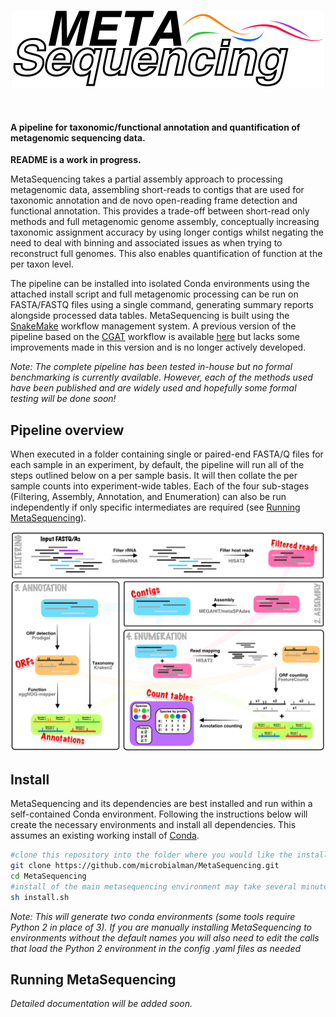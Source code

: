 <p align="center">
<img src="Metasequencing.png" alt="metasequencing logo">
</p>
<br>

#### A pipeline for taxonomic/functional annotation and quantification of metagenomic sequencing data.

**README is a work in progress.**

MetaSequencing takes a partial assembly approach to processing metagenomic data, assembling short-reads to contigs that are used for taxonomic annotation and de novo open-reading frame detection and functional annotation. This provides a trade-off between short-read only methods and full metagenomic genome assembly, conceptually increasing taxonomic assignment accuracy by using longer contigs whilst negating the need to deal with binning and associated issues as when trying to reconstruct full genomes. This also enables quantification of function at the per taxon level.

The pipeline can be installed into isolated Conda environments using the attached install script and full metagenomic processing can be run on FASTA/FASTQ files using a single command, generating summary reports alongside processed data tables. MetaSequencing is built using the [SnakeMake](https://snakemake.readthedocs.io/en/stable/) workflow management system. A previous version of the pipeline based on the [CGAT](https://github.com/cgat-developers/cgat-core) workflow is available [here](https://github.com/microbialman/CGATMetaSequencing) but lacks some improvements made in this version and is no longer actively developed.

*Note: The complete pipeline has been tested in-house but no formal benchmarking is currently available. However, each of the methods used have been published and are widely used and hopefully some formal testing will be done soon!*

## Pipeline overview

When executed in a folder containing single or paired-end FASTA/Q files for each sample in an experiment, by default, the pipeline will run all of the steps outlined below on a per sample basis. It will then collate the per sample counts into experiment-wide tables. Each of the four sub-stages (Filtering, Assembly, Annotation, and Enumeration) can also be run independently if only specific intermediates are required (see [Running MetaSequencing](#running)).

<p align="center">
<img src="Overview.png" alt="metasequencing overview">
</p>

## Install

MetaSequencing and its dependencies are best installed and run within a self-contained Conda environment.
Following the instructions below will create the necessary environments and install all dependencies.
This assumes an existing working install of [Conda](https://docs.conda.io/projects/conda/en/latest/user-guide/install/).

```bash
#clone this repository into the folder where you would like the install
git clone https://github.com/microbialman/MetaSequencing.git
cd MetaSequencing
#install of the main metasequencing environment may take several minutes as it solves
sh install.sh
```

*Note: This will generate two conda environments (some tools require Python 2 in place of 3). If you are manually installing MetaSequencing to environments without the default names you will also need to edit the calls that load the Python 2 environment in the config .yaml files as needed*

## Running MetaSequencing

*Detailed documentation will be added soon.*

